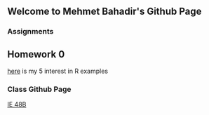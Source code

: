 ## Welcome to Mehmet Bahadir's Github Page


### Assignments



## Homework 0

[here](files\example_homework_0.html) is my 5 interest in R examples 





### Class Github Page

[IE 48B](https://github.com/BU-IE-48B)
